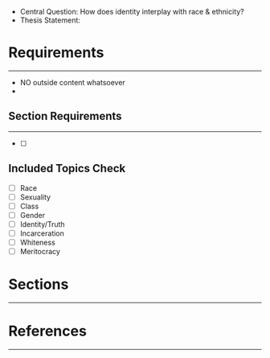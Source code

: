 -   Central Question: How does identity interplay with race & ethnicity? 
-   Thesis Statement: 

# Requirements
- - - 
- NO outside content whatsoever
- 

## Section Requirements
- - -
- [ ] 

## Included Topics Check
- [ ] Race
- [ ] Sexuality
- [ ] Class
- [ ] Gender
- [ ] Identity/Truth
- [ ] Incarceration
- [ ] Whiteness
- [ ] Meritocracy

# Sections
- - -


# References
- - -
